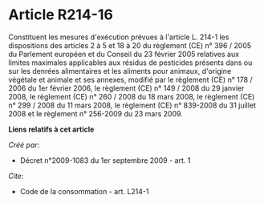 # Article R214-16

Constituent les mesures d'exécution prévues à l'article L. 214-1 les dispositions des articles 2 à 5 et 18 à 20 du règlement
(CE) n° 396 / 2005 du Parlement européen et du Conseil du 23 février 2005 relatives aux limites maximales applicables aux
résidus de pesticides présents dans ou sur les denrées alimentaires et les aliments pour animaux, d'origine végétale et
animale et ses annexes, modifié par le règlement (CE) n° 178 / 2006 du 1er février 2006, le règlement (CE) n° 149 / 2008 du
29 janvier 2008, le règlement (CE) n° 260 / 2008 du 18 mars 2008, le règlement (CE) n° 299 / 2008 du 11 mars 2008, le
règlement (CE) n° 839-2008 du 31 juillet 2008 et le règlement n° 256-2009 du 23 mars 2009.

**Liens relatifs à cet article**

_Créé par_:

  - Décret n°2009-1083 du 1er septembre 2009 - art. 1

_Cite_:

  - Code de la consommation - art. L214-1
